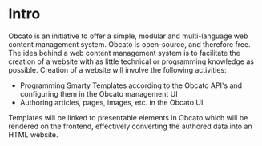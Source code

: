 # Intro

Obcato is an initiative to offer a simple, modular and multi-language web content management system. Obcato is open-source, and therefore free. The idea behind a web content management system is to facilitate the creation of a website with as little technical or programming knowledge as possible. Creation of a website will involve the following activities:

* Programming Smarty Templates according to the Obcato API's and configuring them in the Obcato management UI
* Authoring articles, pages, images, etc. in the Obcato UI

Templates will be linked to presentable elements in Obcato which will be rendered on the frontend, effectively converting the authored data into an HTML website.
